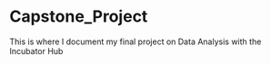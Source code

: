 # Capstone_Project
This is where I document my final project on Data Analysis with the Incubator Hub
